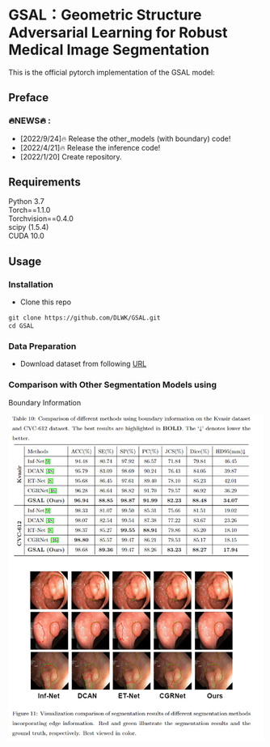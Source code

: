 # GSAL：Geometric Structure Adversarial Learning for Robust Medical Image Segmentation 

This is the official pytorch implementation of the GSAL model:<br />

## Preface





### 🔥NEWS🔥 :
- [2022/9/24]:fire: Release the other_models (with boundary)  code!
- [2022/4/21]:fire: Release the inference code!
- [2022/1/20] Create repository.




## Requirements
Python 3.7<br />
Torch==1.1.0<br />
Torchvision==0.4.0<br />
scipy (1.5.4) <br />
CUDA 10.0<br />

## Usage

###  Installation
* Clone this repo
```
git clone https://github.com/DLWK/GSAL.git
cd GSAL
```
### Data Preparation
 + Download dataset from following [URL](https://drive.google.com/file/d/17Cs2JhKOKwt4usiAYJVJMnXfyZWySn3s/view?usp=sharing)


###  Comparison with Other Segmentation Models using
Boundary Information
<p align="center">
    <img src="./figs/2.png"/> <br />
    <em> 
    </em>
</p>


